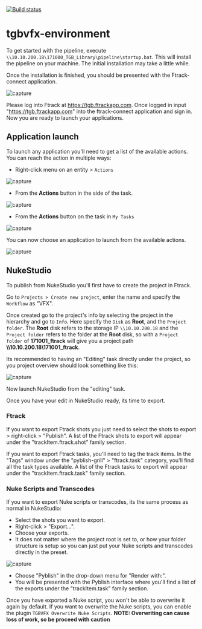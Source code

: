 [![Build status](https://ci.appveyor.com/api/projects/status/c7m59nneopj0g2vh?svg=true)](https://ci.appveyor.com/project/borkthestork/tgbvfx-environment)


# tgbvfx-environment

To get started with the pipeline, execute ```\\10.10.200.18\171000_TGB_Library\pipeline\startup.bat```. This will install the pipeline on your machine. The initial installation may take a little while.

Once the installation is finished, you should be presented with the Ftrack-connect application.

![capture](https://user-images.githubusercontent.com/1860085/28813336-3290973e-7699-11e7-896f-4037f0e04cea.PNG)

Please log into Ftrack at https://tgb.ftrackapp.com. Once logged in input "https://tgb.ftrackapp.com" into the ftrack-connect application and sign in. Now you are ready to launch your applications.

## Application launch

To launch any application you'll need to get a list of the available actions. You can reach the action in multiple ways:

- Right-click menu on an entity > ```Actions```

![capture](https://user-images.githubusercontent.com/1860085/28925020-ed958690-7863-11e7-8884-9cceb3acabf6.PNG)
- From the **Actions** button in the side of the task.

![capture](https://user-images.githubusercontent.com/1860085/28925075-123bd224-7864-11e7-9573-82e1b1fb6c29.PNG)

- From the **Actions** button on the task in ```My Tasks```

![capture](https://user-images.githubusercontent.com/1860085/28925215-814e4c78-7864-11e7-83ab-5fc0f3651b98.PNG)

You can now choose an application to launch from the available actions.

![capture](https://user-images.githubusercontent.com/1860085/28924918-95c234d6-7863-11e7-9048-4598668f38c0.PNG)

## NukeStudio

To publish from NukeStudio you'll first have to create the project in Ftrack.

Go to ```Projects > Create new project```, enter the name and specify the ```Workflow``` as "VFX".

Once created go to the project's info by selecting the project in the hierarchy and go to ```Info```. Here specify the ```Disk``` as **Root**, and the ```Project folder```. The **Root** disk refers to the storage IP ```\\10.10.200.18``` and the ```Project folder``` refers to the folder at the **Root** disk, so with a ```Project folder``` of **171001_ftrack** will give you a project path **\\\10.10.200.18\171001_ftrack**.

Its recommended to having an "Editing" task directly under the project, so you project overview should look something like this:

![capture](https://user-images.githubusercontent.com/1860085/28670596-ba4607e0-72d9-11e7-9e02-545ac894daa6.PNG)

Now launch NukeStudio from the "editing" task.

Once you have your edit in NukeStudio ready, its time to export.

### Ftrack

If you want to export Ftrack shots you just need to select the shots to export > right-click > "Publish". A list of the Ftrack shots to export will appear under the "trackItem.ftrack.shot" family section.

If you want to export Ftrack tasks, you'll need to tag the track items. In the "Tags" window under the "pyblish-grill" > "ftrack.task" category, you'll find all the task types available. A list of the Ftrack tasks to export will appear under the "trackItem.ftrack.task" family section.

### Nuke Scripts and Transcodes

If you want to export Nuke scripts or transcodes, its the same process as normal in NukeStudio:

- Select the shots you want to export.
- Right-click > "Export...".
- Choose your exports.
 - It does not matter where the project root is set to, or how your folder structure is setup so you can just put your Nuke scripts and transcodes directly in the preset.

 ![capture](https://user-images.githubusercontent.com/1860085/28813768-033234f0-769b-11e7-9ace-0550f4a3677b.PNG)

- Choose "Pyblish" in the drop-down menu for "Render with:".
- You will be presented with the Pyblish interface where you'll find a list of the exports under the "trackItem.task" family section.

Once you have exported a Nuke script, you won't be able to overwrite it again by default. If you want to overwrite the Nuke scripts, you can enable the plugin ```TGBVFX Overwrite Nuke Scripts```.
**NOTE: Overwriting can cause loss of work, so be proceed with caution**
